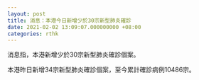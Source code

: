 ```yaml
---
layout: post
title: 消息：本港今日新增少於30宗新型肺炎確診
date: 2021-02-02 13:09:07.000000000 +08:00
categories: rthk
---
```


消息指，本港新增少於30宗新型肺炎確診個案。

本港昨日新增34宗新型肺炎確診個案，至今累計確診病例10486宗。
